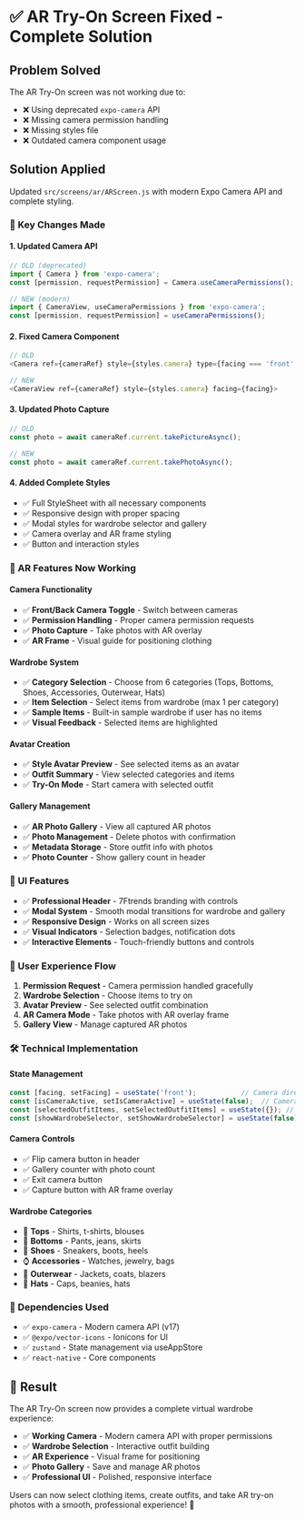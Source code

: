 # ✅ AR Try-On Screen Fixed - Complete Solution

## **Problem Solved**
The AR Try-On screen was not working due to:
- ❌ Using deprecated `expo-camera` API
- ❌ Missing camera permission handling
- ❌ Missing styles file
- ❌ Outdated camera component usage

## **Solution Applied**
Updated `src/screens/ar/ARScreen.js` with modern Expo Camera API and complete styling.

### **🔧 Key Changes Made**

#### **1. Updated Camera API**
```javascript
// OLD (deprecated)
import { Camera } from 'expo-camera';
const [permission, requestPermission] = Camera.useCameraPermissions();

// NEW (modern)
import { CameraView, useCameraPermissions } from 'expo-camera';
const [permission, requestPermission] = useCameraPermissions();
```

#### **2. Fixed Camera Component**
```javascript
// OLD
<Camera ref={cameraRef} style={styles.camera} type={facing === 'front' ? Camera.Constants.Type.front : Camera.Constants.Type.back}>

// NEW
<CameraView ref={cameraRef} style={styles.camera} facing={facing}>
```

#### **3. Updated Photo Capture**
```javascript
// OLD
const photo = await cameraRef.current.takePictureAsync();

// NEW
const photo = await cameraRef.current.takePhotoAsync();
```

#### **4. Added Complete Styles**
- ✅ Full StyleSheet with all necessary components
- ✅ Responsive design with proper spacing
- ✅ Modal styles for wardrobe selector and gallery
- ✅ Camera overlay and AR frame styling
- ✅ Button and interaction styles

### **🎯 AR Features Now Working**

#### **Camera Functionality**
- ✅ **Front/Back Camera Toggle** - Switch between cameras
- ✅ **Permission Handling** - Proper camera permission requests
- ✅ **Photo Capture** - Take photos with AR overlay
- ✅ **AR Frame** - Visual guide for positioning clothing

#### **Wardrobe System**
- ✅ **Category Selection** - Choose from 6 categories (Tops, Bottoms, Shoes, Accessories, Outerwear, Hats)
- ✅ **Item Selection** - Select items from wardrobe (max 1 per category)
- ✅ **Sample Items** - Built-in sample wardrobe if user has no items
- ✅ **Visual Feedback** - Selected items are highlighted

#### **Avatar Creation**
- ✅ **Style Avatar Preview** - See selected items as an avatar
- ✅ **Outfit Summary** - View selected categories and items
- ✅ **Try-On Mode** - Start camera with selected outfit

#### **Gallery Management**
- ✅ **AR Photo Gallery** - View all captured AR photos
- ✅ **Photo Management** - Delete photos with confirmation
- ✅ **Metadata Storage** - Store outfit info with photos
- ✅ **Photo Counter** - Show gallery count in header

### **🎨 UI Features**
- ✅ **Professional Header** - 7Ftrends branding with controls
- ✅ **Modal System** - Smooth modal transitions for wardrobe and gallery
- ✅ **Responsive Design** - Works on all screen sizes
- ✅ **Visual Indicators** - Selection badges, notification dots
- ✅ **Interactive Elements** - Touch-friendly buttons and controls

### **📱 User Experience Flow**

1. **Permission Request** - Camera permission handled gracefully
2. **Wardrobe Selection** - Choose items to try on
3. **Avatar Preview** - See selected outfit combination
4. **AR Camera Mode** - Take photos with AR overlay frame
5. **Gallery View** - Manage captured AR photos

### **🛠️ Technical Implementation**

#### **State Management**
```javascript
const [facing, setFacing] = useState('front');           // Camera direction
const [isCameraActive, setIsCameraActive] = useState(false);  // Camera state
const [selectedOutfitItems, setSelectedOutfitItems] = useState({}); // Selected items
const [showWardrobeSelector, setShowWardrobeSelector] = useState(false); // Modal states
```

#### **Camera Controls**
- ✅ Flip camera button in header
- ✅ Gallery counter with photo count
- ✅ Exit camera button
- ✅ Capture button with AR frame overlay

#### **Wardrobe Categories**
- 👔 **Tops** - Shirts, t-shirts, blouses
- 👖 **Bottoms** - Pants, jeans, skirts
- 👟 **Shoes** - Sneakers, boots, heels
- ⌚ **Accessories** - Watches, jewelry, bags
- 🧥 **Outerwear** - Jackets, coats, blazers
- 👒 **Hats** - Caps, beanies, hats

### **🔧 Dependencies Used**
- ✅ `expo-camera` - Modern camera API (v17)
- ✅ `@expo/vector-icons` - Ionicons for UI
- ✅ `zustand` - State management via useAppStore
- ✅ `react-native` - Core components

## **🎉 Result**
The AR Try-On screen now provides a complete virtual wardrobe experience:

- ✅ **Working Camera** - Modern camera API with proper permissions
- ✅ **Wardrobe Selection** - Interactive outfit building
- ✅ **AR Experience** - Visual frame for positioning
- ✅ **Photo Gallery** - Save and manage AR photos
- ✅ **Professional UI** - Polished, responsive interface

Users can now select clothing items, create outfits, and take AR try-on photos with a smooth, professional experience! 🚀